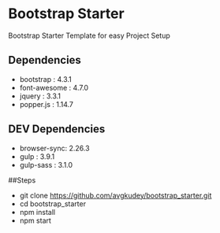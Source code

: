 # Bootstrap Starter
Bootstrap Starter Template for easy Project Setup

## Dependencies
* bootstrap    : 4.3.1
* font-awesome : 4.7.0
* jquery       : 3.3.1
* popper.js    : 1.14.7

## DEV Dependencies
* browser-sync: 2.26.3
* gulp        : 3.9.1
* gulp-sass   : 3.1.0


##Steps

* git clone https://github.com/avgkudey/bootstrap_starter.git
* cd bootstrap_starter
* npm install
* npm start
